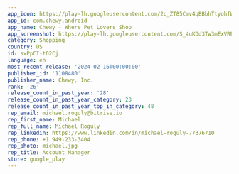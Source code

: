 ```yaml
---
app_icon: https://play-lh.googleusercontent.com/2c_ZT85Cmv4qBBbhTtyohfW4HDc3hc2UDCdJAJYqpgD6aLnZAwzoAY-FIuUbz5WCgQ
app_id: com.chewy.android
app_name: Chewy - Where Pet Lovers Shop
app_screenshot: https://play-lh.googleusercontent.com/S_4uKOd3Tw3mExVRE7oEomqTvcN9sGp8xO4oBKz84SAK95275mq3awsTcr9V5bg3o0w
category: Shopping
country: US
id: sxPpCI-tO2Cj
language: en
most_recent_release: '2024-02-16T00:00:00'
publisher_id: '1108480'
publisher_name: Chewy, Inc.
rank: '26'
release_count_in_past_year: '28'
release_count_in_past_year_category: 23
release_count_in_past_year_top_in_category: 48
rep_email: michael.roguly@bitrise.io
rep_first_name: Michael
rep_full_name: Michael Roguly
rep_linkedin: https://www.linkedin.com/in/michael-roguly-77376710
rep_phone: +1 949-233-3404
rep_photo: michael.jpg
rep_title: Account Manager
store: google_play
---
```

